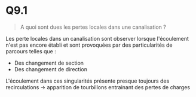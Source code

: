 # Q9.1

> A quoi sont dues les pertes locales dans une canalisation ?

Les perte locales dans un canalisation sont observer lorsque l'écoulement n'est pas encore établi et sont provoquées par des particularités de parcours telles que :

- Des changement de section
- Des changement de direction

L'écoulement dans ces singularités présente presque toujours des recirculations -> apparition de tourbillons entrainant des pertes de charges
